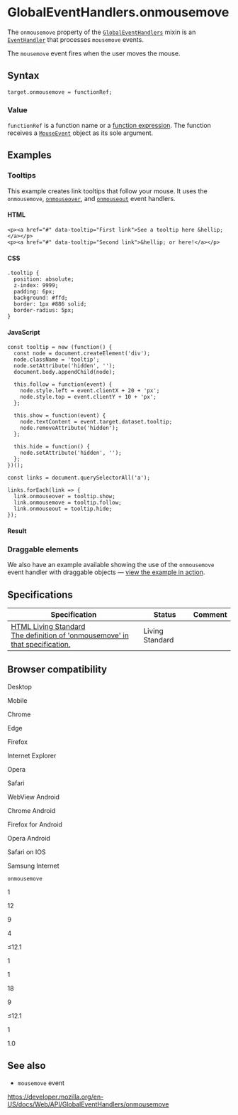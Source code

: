 GlobalEventHandlers.onmousemove
===============================

The `onmousemove` property of the [`GlobalEventHandlers`](../globaleventhandlers) mixin is an [`EventHandler`](https://developer.mozilla.org/en-US/docs/Web/Events/Event_handlers) that processes `mousemove` events.

The `mousemove` event fires when the user moves the mouse.

Syntax
------

    target.onmousemove = functionRef;

### Value

`functionRef` is a function name or a [function expression](https://developer.mozilla.org/en-US/docs/Web/JavaScript/Reference/Operators/function). The function receives a [`MouseEvent`](../mouseevent) object as its sole argument.

Examples
--------

### Tooltips

This example creates link tooltips that follow your mouse. It uses the `onmousemove`, [`onmouseover`](onmouseover), and [`onmouseout`](onmouseout) event handlers.

#### HTML

    <p><a href="#" data-tooltip="First link">See a tooltip here &hellip;</a></p>
    <p><a href="#" data-tooltip="Second link">&hellip; or here!</a></p>

#### CSS

    .tooltip {
      position: absolute;
      z-index: 9999;
      padding: 6px;
      background: #ffd;
      border: 1px #886 solid;
      border-radius: 5px;
    }

#### JavaScript

    const tooltip = new (function() {
      const node = document.createElement('div');
      node.className = 'tooltip';
      node.setAttribute('hidden', '');
      document.body.appendChild(node);

      this.follow = function(event) {
        node.style.left = event.clientX + 20 + 'px';
        node.style.top = event.clientY + 10 + 'px';
      };

      this.show = function(event) {
        node.textContent = event.target.dataset.tooltip;
        node.removeAttribute('hidden');
      };

      this.hide = function() {
        node.setAttribute('hidden', '');
      };
    })();

    const links = document.querySelectorAll('a');

    links.forEach(link => {
      link.onmouseover = tooltip.show;
      link.onmousemove = tooltip.follow;
      link.onmouseout = tooltip.hide;
    });

#### Result

### Draggable elements

We also have an example available showing the use of the `onmousemove` event handler with draggable objects — [view the example in action](https://mdn.mozillademos.org/files/5031/draggable_elements.html).

Specifications
--------------

<table><thead><tr class="header"><th>Specification</th><th>Status</th><th>Comment</th></tr></thead><tbody><tr class="odd"><td><a href="https://html.spec.whatwg.org/multipage/webappapis.html#handler-onmousemove">HTML Living Standard<br />
<span class="small">The definition of 'onmousemove' in that specification.</span></a></td><td><span class="spec-living">Living Standard</span></td><td></td></tr></tbody></table>

Browser compatibility
---------------------

Desktop

Mobile

Chrome

Edge

Firefox

Internet Explorer

Opera

Safari

WebView Android

Chrome Android

Firefox for Android

Opera Android

Safari on IOS

Samsung Internet

`onmousemove`

1

12

9

4

≤12.1

1

1

18

9

≤12.1

1

1.0

See also
--------

-   `mousemove` event

<a href="https://developer.mozilla.org/en-US/docs/Web/API/GlobalEventHandlers/onmousemove" class="_attribution-link">https://developer.mozilla.org/en-US/docs/Web/API/GlobalEventHandlers/onmousemove</a>
